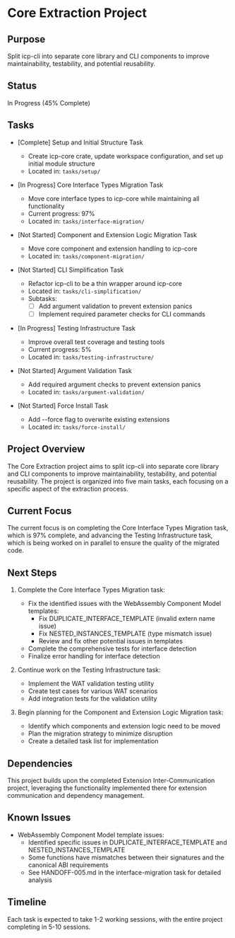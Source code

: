 # Core Extraction Project

## Purpose

Split icp-cli into separate core library and CLI components to improve maintainability, testability, and potential reusability.

## Status

In Progress (45% Complete)

## Tasks

- [Complete] Setup and Initial Structure Task

  - Create icp-core crate, update workspace configuration, and set up initial module structure
  - Located in: `tasks/setup/`

- [In Progress] Core Interface Types Migration Task

  - Move core interface types to icp-core while maintaining all functionality
  - Current progress: 97%
  - Located in: `tasks/interface-migration/`

- [Not Started] Component and Extension Logic Migration Task

  - Move core component and extension handling to icp-core
  - Located in: `tasks/component-migration/`

- [Not Started] CLI Simplification Task

  - Refactor icp-cli to be a thin wrapper around icp-core
  - Located in: `tasks/cli-simplification/`
  - Subtasks:
    - [ ] Add argument validation to prevent extension panics
    - [ ] Implement required parameter checks for CLI commands

- [In Progress] Testing Infrastructure Task

  - Improve overall test coverage and testing tools
  - Current progress: 5%
  - Located in: `tasks/testing-infrastructure/`

- [Not Started] Argument Validation Task

  - Add required argument checks to prevent extension panics
  - Located in: `tasks/argument-validation/`

- [Not Started] Force Install Task
  - Add --force flag to overwrite existing extensions
  - Located in: `tasks/force-install/`

## Project Overview

The Core Extraction project aims to split icp-cli into separate core library and CLI components to improve maintainability, testability, and potential reusability. The project is organized into five main tasks, each focusing on a specific aspect of the extraction process.

## Current Focus

The current focus is on completing the Core Interface Types Migration task, which is 97% complete, and advancing the Testing Infrastructure task, which is being worked on in parallel to ensure the quality of the migrated code.

## Next Steps

1. Complete the Core Interface Types Migration task:

   - Fix the identified issues with the WebAssembly Component Model templates:
     - Fix DUPLICATE_INTERFACE_TEMPLATE (invalid extern name issue)
     - Fix NESTED_INSTANCES_TEMPLATE (type mismatch issue)
     - Review and fix other potential issues in templates
   - Complete the comprehensive tests for interface detection
   - Finalize error handling for interface detection

2. Continue work on the Testing Infrastructure task:

   - Implement the WAT validation testing utility
   - Create test cases for various WAT scenarios
   - Add integration tests for the validation utility

3. Begin planning for the Component and Extension Logic Migration task:
   - Identify which components and extension logic need to be moved
   - Plan the migration strategy to minimize disruption
   - Create a detailed task list for implementation

## Dependencies

This project builds upon the completed Extension Inter-Communication project, leveraging the functionality implemented there for extension communication and dependency management.

## Known Issues

- WebAssembly Component Model template issues:
  - Identified specific issues in DUPLICATE_INTERFACE_TEMPLATE and NESTED_INSTANCES_TEMPLATE
  - Some functions have mismatches between their signatures and the canonical ABI requirements
  - See HANDOFF-005.md in the interface-migration task for detailed analysis

## Timeline

Each task is expected to take 1-2 working sessions, with the entire project completing in 5-10 sessions.
